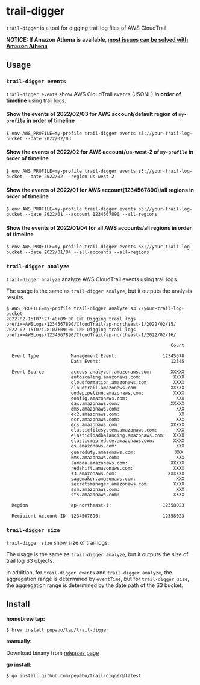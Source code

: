 # trail-digger

`trail-digger` is a tool for digging trail log files of AWS CloudTrail.

**NOTICE: If Amazon Athena is available, [most issues can be solved with Amazon Athena](https://docs.aws.amazon.com/athena/latest/ug/cloudtrail-logs.html)**

## Usage

### `trail-digger events`

`trail-digger events` show AWS CloudTrail events (JSONL) **in order of timeline** using trail logs.

#### Show the events of 2022/02/03 for AWS account/default region of `my-profile` in order of timeline

``` console
$ env AWS_PROFILE=my-profile trail-digger events s3://your-trail-log-bucket --date 2022/02/03
```

#### Show the events of 2022/02 for AWS account/us-west-2 of `my-profile` in order of timeline

``` console
$ env AWS_PROFILE=my-profile trail-digger events s3://your-trail-log-bucket --date 2022/02 --region us-west-2
```

#### Show the events of 2022/01 for AWS account(1234567890)/all regions in order of timeline

``` console
$ env AWS_PROFILE=my-profile trail-digger events s3://your-trail-log-bucket --date 2022/01 --account 1234567890 --all-regions 
```

#### Show the events of 2022/01/04 for all AWS accounts/all regions in order of timeline

``` console
$ env AWS_PROFILE=my-profile trail-digger events s3://your-trail-log-bucket --date 2022/01/04 --all-accounts --all-regions 
```

### `trail-digger analyze`

`trail-digger analyze` analyze AWS CloudTrail events using trail logs.

The usage is the same as `trail-digger analyze`, but it outputs the analysis results.

``` console
$ AWS_PROFILE=my-profile trail-digger analyze s3://your-trail-log-bucket
2022-02-15T07:27:48+09:00 INF Digging trail logs prefix=AWSLogs/1234567890/CloudTrail/ap-northeast-1/2022/02/15/
2022-02-15T07:28:07+09:00 INF Digging trail logs prefix=AWSLogs/1234567890/CloudTrail/ap-northeast-1/2022/02/16/

                                                             Count

  Event Type            Management Event:                 12345678
                        Data Event:                          12345

  Event Source          access-analyzer.amazonaws.com:       XXXXX
                        autoscaling.amazonaws.com:            XXXX
                        cloudformation.amazonaws.com:         XXXX
                        cloudtrail.amazonaws.com:            XXXXX
                        codepipeline.amazonaws.com:           XXXX
                        config.amazonaws.com:                  XXX
                        dax.amazonaws.com:                   XXXXX
                        dms.amazonaws.com:                     XXX
                        ec2.amazonaws.com:                      XX
                        ecr.amazonaws.com:                     XXX
                        ecs.amazonaws.com:                   XXXXX
                        elasticfilesystem.amazonaws.com:       XXX
                        elasticloadbalancing.amazonaws.com:   XXXX
                        elasticmapreduce.amazonaws.com:       XXXX
                        es.amazonaws.com:                      XXX
                        guardduty.amazonaws.com:             　XXX
                        kms.amazonaws.com:                     XXX
                        lambda.amazonaws.com:                XXXXX
                        redshift.amazonaws.com:               XXXX
                        s3.amazonaws.com:                   XXXXXX
                        sagemaker.amazonaws.com:               XXX
                        secretsmanager.amazonaws.com:         XXXX
                        ssm.amazonaws.com:                     XXX
                        sts.amazonaws.com:                    XXXX

  Region                ap-northeast-1:                   12358023

  Recipient Account ID  1234567890:                       12358023

```

### `trail-digger size`

`trail-digger size` show size of trail logs.

The usage is the same as `trail-digger analyze`, but it outputs the size of trail log S3 objects.

In addition, for `trail-digger events` and `trail-digger analyze`, the aggregation range is determined by `eventTime`, but for `trail-digger size`, the aggregation range is determined by the date path of the S3 bucket.

## Install

**homebrew tap:**

```console
$ brew install pepabo/tap/trail-digger
```

**manually:**

Download binany from [releases page](https://github.com/pepabo/trail-digger/releases)

**go install:**

```console
$ go install github.com/pepabo/trail-digger@latest
```
